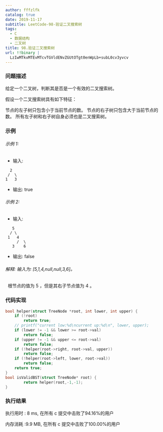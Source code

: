 ```yaml
---
author: fffzlfk
catalog: true
date: 2019-11-17
subtitle: LeetCode-98-验证二叉搜索树
tags:
  - C
  - 数据结构
  - 二叉树
title: 98.验证二叉搜索树
url: !!binary |
  LzIwMTkvMTEvMTcvTGVldENvZGUtOTgt0enWpLb+subL0cv3yvcv
---
```



### 问题描述 
给定一个二叉树，判断其是否是一个有效的二叉搜索树。

假设一个二叉搜索树具有如下特征：

节点的左子树只包含小于当前节点的数。
节点的右子树只包含大于当前节点的数。
所有左子树和右子树自身必须也是二叉搜索树。

### 示例

###### 示例 1:

* 输入:
```
  2
 /  \
1   3
```

* 输出: true
###### 示例 2:

* 输入:
```
   5
  / \
 1   4
     /  \
   3    6
```

* 输出: false
###### 解释: 输入为: [5,1,4,null,null,3,6]。
     根节点的值为 5 ，但是其右子节点值为 4 。

### 代码实现
```c
bool helper(struct TreeNode *root, int lower, int upper) {
	if (!root)
		return true;
	// printf("current low:%d\ncurrent up:%d\n", lower, upper);
	if (lower != -1 && lower >= root->val)
		return false;
	if (upper != -1 && upper <= root->val)
		return false;
	if (!helper(root->right, root->val, upper))
		return false;
	if (!helper(root->left, lower, root->val))
		return false;
	return true;
}
bool isValidBST(struct TreeNode* root) {
        return helper(root,-1,-1);
}
```
### 执行结果
执行用时 :
8 ms, 在所有 c 提交中击败了94.16%的用户

内存消耗 :9.9 MB, 在所有 c 提交中击败了100.00%的用户